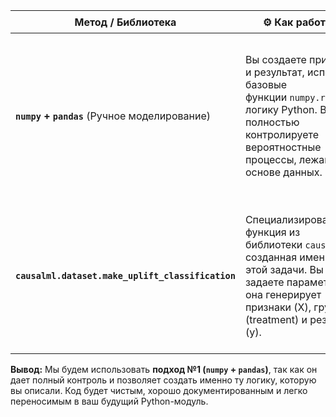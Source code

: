 
| Метод / Библиотека                                | ⚙️ Как работает                                                                                                                                                                 | 👍 Плюсы                                                                                                                                                                              | 👎 Минусы                                                                                                                                               | 💡 Оценка                                                                                                                                                                            |
| ------------------------------------------------- | ------------------------------------------------------------------------------------------------------------------------------------------------------------------------------- | ------------------------------------------------------------------------------------------------------------------------------------------------------------------------------------- | ------------------------------------------------------------------------------------------------------------------------------------------------------- | ------------------------------------------------------------------------------------------------------------------------------------------------------------------------------------ |
| **`numpy` + `pandas`** (Ручное моделирование)     | Вы создаете признаки и результат, используя базовые функции `numpy.random` и логику Python. Вы полностью контролируете вероятностные процессы, лежащие в основе данных.         | **Максимальная гибкость и прозрачность.** Вы точно знаете, как сгенерировано каждое значение. Идеально для обучения и отладки моделей. Не требует внешних зависимостей, кроме базовых | Требует больше кода и более глубокого понимания статистических концепций для правильной реализации. Легко допустить ошибку в логике.                    | `💡 Оптимальный Выбор` **для глубокого понимания и кастомизации.** Этот подход заставит вас продумать механику HTE, что является ценнейшим навыком.                                  |
| **`causalml.dataset.make_uplift_classification`** | Специализированная функция из библиотеки `causalml`, созданная именно для этой задачи. Вы задаете параметры, и она генерирует признаки (X), группу (treatment) и результат (y). | **Быстро и удобно.** Минимум кода для получения готового датасета. Гарантированно корректная с точки зрения теории uplift-моделирования.                                              | **Меньше гибкости.** Работает как "черный ящик". Сложно смоделировать очень специфические бизнес-сценарии, которые не укладываются в параметры функции. | ⚖️ **Ситуативный Компромисс.** Отлично подходит для быстрой проверки моделей или когда вам не нужно вникать в детали генерации данных, а нужно просто получить датасет для обучения. |

**Вывод:** Мы будем использовать **подход №1 (`numpy` + `pandas`)**, так как он дает полный контроль и позволяет создать именно ту логику, которую вы описали. Код будет чистым, хорошо документированным и легко переносимым в ваш будущий Python-модуль.

